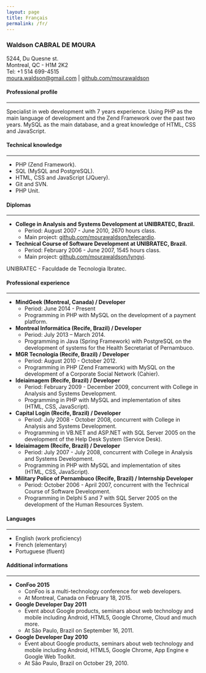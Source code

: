 ```yaml
---
layout: page
title: Français
permalink: /fr/
---
```


### Waldson CABRAL DE MOURA

5244, Du Quesne st.  
Montreal, QC - H1M 2K2  
Tel: +1 514 699-4515  
[moura.waldson@gmail.com](http://mailto:moura.waldson@gmail.com) | [github.com/mourawaldson](http://github.com/mourawaldson)
#### Professional profile
***
Specialist in web development with 7 years experience. Using PHP as the main language of development and the Zend Framework over the past two years. MySQL as the main database, and a great knowledge of HTML, CSS and JavaScript.

#### Technical knowledge
***
- PHP (Zend Framework).
- SQL (MySQL and PostgreSQL).
- HTML, CSS and JavaScript (JQuery).
- Git and SVN.
- PHP Unit.

#### Diplomas
***
- **College in Analysis and Systems Development at UNIBRATEC, Brazil.**
   - Period: August 2007 - June 2010, 2670 hours class.
   - Main project: [github.com/mourawaldson/telecardio](http://github.com/mourawaldson/telecardio).
- **Technical Course of Software Development at UNIBRATEC, Brazil.**
   - Period: February 2006 - June 2007, 1545 hours class.
   - Main project: [github.com/mourawaldson/lyngvi](http://github.com/mourawaldson/lyngvi).

UNIBRATEC - Faculdade de Tecnologia Ibratec.

#### Professional experience
***
- **MindGeek (Montreal, Canada) / Developer**
   - Period: June 2014 - Present
   - Programming in PHP with MySQL on the development of a payment platform.
- **Montreal Informática (Recife, Brazil) / Developer**
   - Period: July 2013 – March 2014.
   - Programming in Java (Spring Framework) with PostgreSQL on the development of systems for the Health Secretariat of Pernambuco.
- **MGR Tecnologia (Recife, Brazil) / Developer**
   - Period: August 2010 - October 2012.
   - Programming in PHP (Zend Framework) with MySQL on the development of a Corporate Social Network (Cahier).
- **Ideiaimagem (Recife, Brazil) / Developer**
   - Period: February 2009 - December 2009, concurrent with College in Analysis and Systems Development.
   - Programming in PHP with MySQL and implementation of sites (HTML, CSS, JavaScript).
- **Capital Login (Recife, Brazil) / Developer**
   - Period: July 2008 - October 2008, concurrent with College in Analysis and Systems Development.
   - Programming in VB.NET and ASP.NET with SQL Server 2005 on the development of the Help Desk System (Service Desk).
- **Ideiaimagem (Recife, Brazil) / Developer**
   - Period: July 2007 - July 2008, concurrent with College in Analysis and Systems Development.
   - Programming in PHP with MySQL and implementation of sites (HTML, CSS, JavaScript).
- **Military Police of Pernambuco (Recife, Brazil) / Internship Developer**
   - Period: October 2006 - April 2007, concurrent with the Technical Course of Software Development.
   - Programming in Delphi 5 and 7 with SQL Server 2005 on the development of the Human Resources System.

#### Languages
***
- English (work proficiency)
- French (elementary)
- Portuguese (fluent)

#### Additional informations
***
- **ConFoo 2015**
   - ConFoo is a multi-technology conference for web developers.
   - At Montreal, Canada on February 18, 2015.
- **Google Developer Day 2011**
   - Event about Google products, seminars about web technology and mobile including Android, HTML5, Google Chrome, Cloud and much more.
   - At São Paulo, Brazil on September 16, 2011.
- **Google Developer Day 2010**
   - Event about Google products, seminars about web technology and mobile including Android, HTML5, Google Chrome, App Engine e Google Web Toolkit.
   - At São Paulo, Brazil on October 29, 2010.

